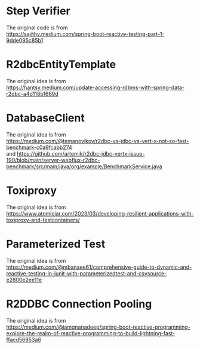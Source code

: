 # Step Verifier

The original code is from  
https://sajithv.medium.com/spring-boot-reactive-testing-part-1-9dde095c85b1

# R2dbcEntityTemplate

The original idea is from  
https://hantsy.medium.com/update-accessing-rdbms-with-spring-data-r2dbc-a4d118b1669d

# DatabaseClient

The original idea is from  
https://medium.com/@temanovikov/r2dbc-vs-jdbc-vs-vert-x-not-so-fast-benchmark-c0a9fcabb274  
and
https://github.com/artemik/r2dbc-jdbc-vertx-issue-190/blob/main/server-webflux-r2dbc-benchmark/src/main/java/org/example/BenchmarkService.java

# Toxiproxy

The original idea is from  
https://www.atomicjar.com/2023/03/developing-resilient-applications-with-toxiproxy-and-testcontainers/

# Parameterized Test

The original idea is from  
https://medium.com/@mbanaee61/comprehensive-guide-to-dynamic-and-reactive-testing-in-junit-with-parameterizedtest-and-csvsource-e2800e2ee11e

# R2DDBC Connection Pooling

The original idea is from  
https://medium.com/@iamgnanadeep/spring-boot-reactive-programming-explore-the-realm-of-reactive-programming-to-build-lightning-fast-ffacd56853a6